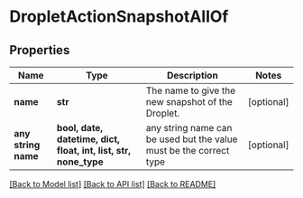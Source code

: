 # DropletActionSnapshotAllOf


## Properties
Name | Type | Description | Notes
------------ | ------------- | ------------- | -------------
**name** | **str** | The name to give the new snapshot of the Droplet. | [optional] 
**any string name** | **bool, date, datetime, dict, float, int, list, str, none_type** | any string name can be used but the value must be the correct type | [optional]

[[Back to Model list]](../README.md#documentation-for-models) [[Back to API list]](../README.md#documentation-for-api-endpoints) [[Back to README]](../README.md)


